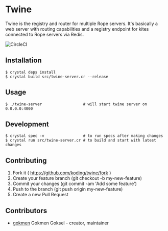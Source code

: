# Twine

Twine is the registry and router for multiple Rope servers.
It's basically a web server with routing capabilities and a registry
endpoint for kites connected to Rope servers via Redis.

![CircleCI](https://circleci.com/gh/koding/twine.svg?style=svg&circle-token=2d0e55e391bd9dc5271711e18cc43e26c24638c4)

## Installation

    $ crystal deps install
    $ crystal build src/twine-server.cr --release

## Usage

    $ ./twine-server                  # will start twine server on 0.0.0.0:4000

## Development

    $ crystal spec -v                 # to run specs after making changes
    $ crystal run src/twine-server.cr # to build and start with latest changes

## Contributing

1. Fork it ( https://github.com/koding/twine/fork )
2. Create your feature branch (git checkout -b my-new-feature)
3. Commit your changes (git commit -am 'Add some feature')
4. Push to the branch (git push origin my-new-feature)
5. Create a new Pull Request

## Contributors

- [gokmen](https://github.com/gokmen) Gokmen Goksel - creator, maintainer

